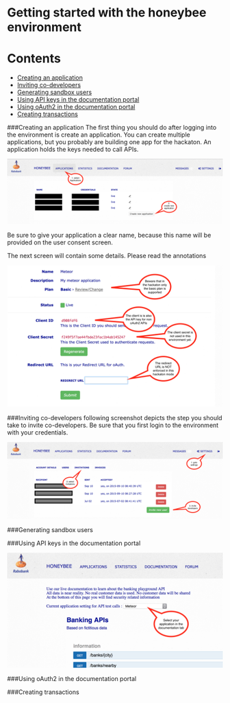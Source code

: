 # Getting started with the honeybee environment

# Contents
- [Creating an application](#creating-an-application)
- [Inviting co-developers](#Inviting-co-developers)
- [Generating sandbox users](#generating-sandbox-users)
- [Using API keys in the documentation portal](#Using-API-keys-in-the-documentation-portal)
- [Using oAuth2 in the documentation portal](#using-oauth2-in-the-documentation-portal)
- [Creating transactions](#creating-transactions)

###Creating an application
The first thing you should do after logging into the environment is create an application. You can create multiple applications, but you probably are building one app for the hackaton. An application holds the keys needed to call APIs.

![Ripple Network](images/applications1.png)

Be sure to give your application a clear name, because this name will be provided on the user consent screen.

The next screen will contain some details. Please read the annotations

![Ripple Network](images/applications2.png)

###Inviting co-developers
following screenshot depicts the step you should take to invite co-developers. Be sure that you first login to the environment with your credentials.

![Ripple Network](images/invitations.png)


###Generating sandbox users

###Using API keys in the documentation portal

![Ripple Network](images/documentation1.png)


###Using oAuth2 in the documentation portal

###Creating transactions
